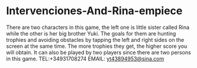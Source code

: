 # Intervenciones-And-Rina-empiece
There are two characters in this game, the left one is little  sister called Rina while the other is her big brother Yuki. The goals for them are hunting trophies and avoiding obstacles by tapping the left and right sides on the screen at the same time. The more trophies they get, the higher score you will obtain. It can also be played by two players since there are two persons in this game.
TEL:+34931708274
EMAIL: yt43894953@sina.com
